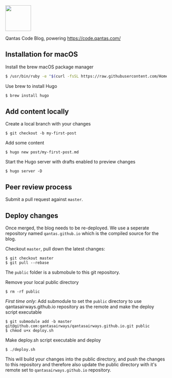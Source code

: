 <img src="https://qantasairways.github.io/img/qantas-code-logo.svg" height="80">

Qantas Code Blog, powering https://code.qantas.com/

## Installation for macOS

Install the brew macOS package manager

```sh
$ /usr/bin/ruby -e "$(curl -fsSL https://raw.githubusercontent.com/Homebrew/install/master/install)"
```

Use brew to install Hugo

```sh
$ brew install hugo
```

## Add content locally

Create a local branch with your changes

```
$ git checkout -b my-first-post
```

Add some content

```
$ hugo new post/my-first-post.md
```

Start the Hugo server with drafts enabled to preview changes

```
$ hugo server -D
```

## Peer review process

Submit a pull request against `master`. 

## Deploy changes

Once merged, the blog needs to be re-deployed. We use a seperate repository named `qantas.github.io` which is the compiled source for the blog.

Checkout `master`, pull down the latest changes:

```
$ git checkout master
$ git pull --rebase
```

The `public` folder is a submobule to this git repository.

Remove your local public directory

```
$ rm -rf public
```

*First time only*: Add submodule to set the `public` directory to use qantasairways.github.io repository as the remote and make the deploy script executable

```
$ git submodule add -b master git@github.com:qantasairways/qantasairways.github.io.git public
$ chmod u+x deploy.sh
```

Make deploy.sh script executable and deploy

```
$ ./deploy.sh
```

This will build your changes into the public directory, and push the changes to this repository and therefore also update the public directory with it's remote set to `qantasairways.github.io` repository.

